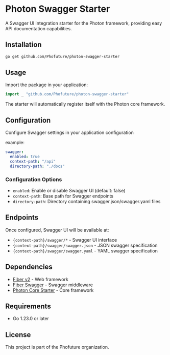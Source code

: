 # Photon Swagger Starter

A Swagger UI integration starter for the Photon framework, providing easy API documentation capabilities.


## Installation

```bash
go get github.com/Phofuture/photon-swagger-starter
```

## Usage

Import the package in your application:

```go
import _ "github.com/Phofuture/photon-swagger-starter"
```

The starter will automatically register itself with the Photon core framework.

## Configuration

Configure Swagger settings in your application configuration

example:

```yaml
swagger:
  enabled: true
  context-path: "/api"
  directory-path: "./docs"
```

### Configuration Options

- `enabled`: Enable or disable Swagger UI (default: false)
- `context-path`: Base path for Swagger endpoints
- `directory-path`: Directory containing swagger.json/swagger.yaml files

## Endpoints

Once configured, Swagger UI will be available at:

- `{context-path}/swagger/*` - Swagger UI interface
- `{context-path}/swagger/swagger.json` - JSON swagger specification
- `{context-path}/swagger/swagger.yaml` - YAML swagger specification

## Dependencies

- [Fiber v2](https://github.com/gofiber/fiber) - Web framework
- [Fiber Swagger](https://github.com/gofiber/swagger) - Swagger middleware
- [Photon Core Starter](https://github.com/Phofuture/photon-core-starter) - Core framework

## Requirements

- Go 1.23.0 or later

## License

This project is part of the Phofuture organization.